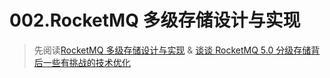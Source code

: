 # 002.RocketMQ 多级存储设计与实现
> 先阅读[RocketMQ 多级存储设计与实现](./998.RocketMQ%20多级存储设计与实现.pdf) & [谈谈 RocketMQ 5.0 分级存储背后一些有挑战的技术优化](./999.谈谈%20RocketMQ%205.0%20分级存储背后一些有挑战的技术优化.pdf)